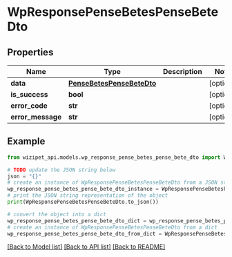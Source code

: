 # WpResponsePenseBetesPenseBeteDto


## Properties

Name | Type | Description | Notes
------------ | ------------- | ------------- | -------------
**data** | [**PenseBetesPenseBeteDto**](PenseBetesPenseBeteDto.md) |  | [optional] 
**is_success** | **bool** |  | [optional] 
**error_code** | **str** |  | [optional] 
**error_message** | **str** |  | [optional] 

## Example

```python
from wizipet_api.models.wp_response_pense_betes_pense_bete_dto import WpResponsePenseBetesPenseBeteDto

# TODO update the JSON string below
json = "{}"
# create an instance of WpResponsePenseBetesPenseBeteDto from a JSON string
wp_response_pense_betes_pense_bete_dto_instance = WpResponsePenseBetesPenseBeteDto.from_json(json)
# print the JSON string representation of the object
print(WpResponsePenseBetesPenseBeteDto.to_json())

# convert the object into a dict
wp_response_pense_betes_pense_bete_dto_dict = wp_response_pense_betes_pense_bete_dto_instance.to_dict()
# create an instance of WpResponsePenseBetesPenseBeteDto from a dict
wp_response_pense_betes_pense_bete_dto_from_dict = WpResponsePenseBetesPenseBeteDto.from_dict(wp_response_pense_betes_pense_bete_dto_dict)
```
[[Back to Model list]](../README.md#documentation-for-models) [[Back to API list]](../README.md#documentation-for-api-endpoints) [[Back to README]](../README.md)


